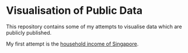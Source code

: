 # Visualisation of Public Data

This repository contains some of my attempts to visualise data which are publicly published.

My first attempt is the 
[household income of Singapore](https://yxtay.github.io/data-visualisation/household-income/).